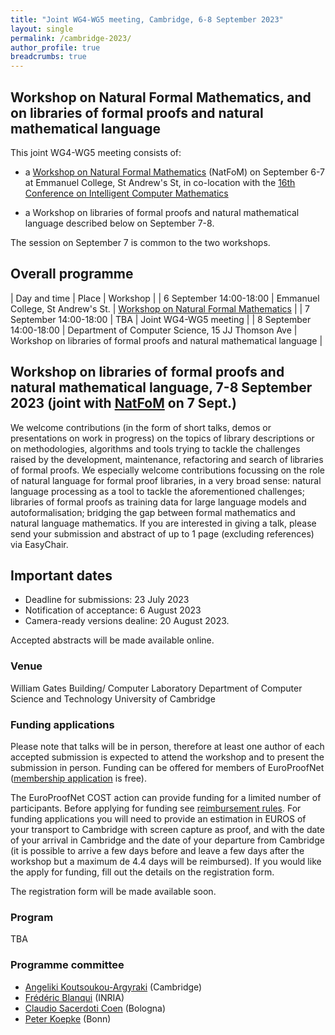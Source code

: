 ```yaml
---
title: "Joint WG4-WG5 meeting, Cambridge, 6-8 September 2023"
layout: single
permalink: /cambridge-2023/
author_profile: true
breadcrumbs: true
---
```


## Workshop on Natural Formal Mathematics, and on libraries of formal proofs and natural mathematical language

This joint WG4-WG5 meeting consists of:

- a [Workshop on Natural Formal Mathematics](https://cicm-conference.org/2023/cicm.php?event=natfom&menu=general) (NatFoM) on September 6-7 at Emmanuel College, St Andrew's St, in co-location with the [16th Conference on Intelligent Computer Mathematics](https://cicm-conference.org/2023/)

- a Workshop on libraries of formal proofs and natural mathematical language described below on September 7-8.

The session on September 7 is common to the two workshops.


## Overall programme

| Day and time | Place | Workshop |
| 6 September 14:00-18:00 | Emmanuel College, St Andrew's St. | [Workshop on Natural Formal Mathematics](https://cicm-conference.org/2023/cicm.php?event=natfom&menu=general) |
| 7 September 14:00-18:00 | TBA | Joint WG4-WG5 meeting |
| 8 September 14:00-18:00 | Department of Computer Science, 15 JJ Thomson Ave | Workshop on libraries of formal proofs and natural mathematical language |


## Workshop on libraries of formal proofs and natural mathematical language, 7-8 September 2023 (joint with [NatFoM](https://cicm-conference.org/2023/cicm.php?event=natfom&menu=general) on 7 Sept.)

We welcome contributions (in the form of short talks, demos or presentations on work in progress) on the topics of library descriptions or on methodologies, algorithms and tools trying to tackle the challenges raised by the development, maintenance, refactoring and search of libraries of formal proofs.
We especially welcome contributions focussing on the role of natural language for formal proof libraries, in a very broad sense: natural language processing as a tool to tackle the aforementioned challenges; 
libraries of formal proofs as training data for large language models and autoformalisation; bridging the gap between formal mathematics and natural language mathematics.
If you are interested in giving a talk, please send your submission and abstract of up to 1 page (excluding references) via EasyChair.


## Important dates
* Deadline for submissions: 23 July 2023
* Notification of acceptance: 6 August 2023
* Camera-ready versions dealine: 20 August 2023.

Accepted abstracts will be made available online.


### Venue
William Gates Building/ Computer Laboratory
Department of Computer Science and Technology
University of Cambridge


### Funding applications

Please note that talks will be in person, therefore at least one author of each accepted submission is expected to attend the workshop and to present the submission in person. 
Funding can be offered for members of EuroProofNet ([membership application](https://e-services.cost.eu/action/CA20111/working-groups/apply) is free).

The EuroProofNet COST action can provide funding for a limited number of participants. Before applying for funding see [reimbursement rules](../reimbursement-rules). 
For funding applications you will need to provide an estimation in EUROS of your transport to Cambridge with screen capture as proof, and with the date of your arrival in Cambridge and the date of your departure from Cambridge (it is possible to arrive a few days before and leave a few days after the workshop but a maximum de 4.4 days will be reimbursed).
If you would like the apply for funding, fill out the details on the registration form.

The registration form will be made available soon.


### Program

TBA


### Programme committee

* [Angeliki Koutsoukou-Argyraki](https://www.cl.cam.ac.uk/~ak2110/) (Cambridge)
* [Frédéric Blanqui](https://blanqui.gitlabpages.inria.fr/) (INRIA)
* [Claudio Sacerdoti Coen](https://www.cs.unibo.it/~sacerdot/) (Bologna)
* [Peter Koepke](https://www.math.uni-bonn.de/people/koepke/) (Bonn)
